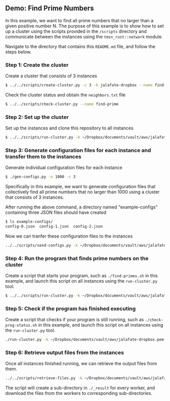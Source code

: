 
## Demo: Find Prime Numbers

In this example, we want to find all prime numbers that no larger than a given positive number N.
The purpose of this example is to show how to set up a cluster using the scripts provided in
the `/scripts` directory and communicate between the instances using the `tmsn_rust::network`
module.

Navigate to the directory that contains this `README.md` file, and follow the steps below.

### Step 1: Create the cluster

Create a cluster that consists of 3 instances
```bash
$ ../../scripts/create-cluster.py -c 3 -k jalafate-dropbox --name find-prime
```

Check the cluster status and obtain the `neighbors.txt` file
```bash
$ ../../scripts/check-cluster.py --name find-prime
```

### Step 2: Set up the cluster

Set up the instances and clone this repository to all instances
```bash
$ ../../scripts/run-cluster.py -k ~/Dropbox/documents/vault/aws/jalafate-dropbox.pem --script ../../scripts/script-examples/init-worker.sh
```

### Step 3: Generate configuration files for each instance and transfer them to the instances

Generate individual configuration files for each instance
```bash
$ ./gen-configs.py -n 1000 -c 3
```
Specifically in this example, we want to generate configuration files that collectively
find all prime numbers that no larger than 1000 using a cluster that consists of 3 instances.

After running the above command, a directory named "example-configs" containing three JSON files
should have created
```bash
$ ls example-configs/
config-0.json  config-1.json  config-2.json
```

Now we can tranfer these configuration files to the instances
```bash
../../scripts/send-configs.py -k ~/Dropbox/documents/vault/aws/jalafate-dropbox.pem --config ./example-configs/
```

### Step 4: Run the program that finds prime numbers on the cluster

Create a script that starts your program, such as `./find-primes.sh` in this example,
and launch this script on all instances using the `run-cluster.py` tool.
```bash
$ ../../scripts/run-cluster.py -k ~/Dropbox/documents/vault/aws/jalafate-dropbox.pem --files ./neighbors.txt --script ./find-primes.sh
```

### Step 5: Check if the program has finished executing

Create a script that checks if your program is still running, such as `./check-prog-status.sh`
in this example, and launch this script on all instances using the `run-cluster.py` tool.
```bash
./run-cluster.py -k ~/Dropbox/documents/vault/aws/jalafate-dropbox.pem --script ./check-prog-status.sh --output
```

### Step 6: Retrieve output files from the instances

Once all instances finished running, we can retrieve the output files from them.

```bash
../../scripts/retrieve-files.py -k ~/Dropbox/documents/vault/aws/jalafate-dropbox.pem --remote /home/ubuntu/workspace/rust-tmsn/primes.txt --local ./_result/
```

The script will create a sub-directory in `./_result` for every worker, and download the files from the workers
to corresponding sub-directories.
